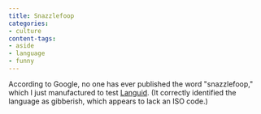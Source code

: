 ```yaml
---
title: Snazzlefoop
categories:
- culture
content-tags:
- aside
- language
- funny
---
```


According to Google, no one has ever published the word "snazzlefoop," which I just manufactured to test [Languid][1].  (It correctly identified the language as gibberish, which appears to lack an ISO code.)

   [1]: http://languid.cantbedone.org/
